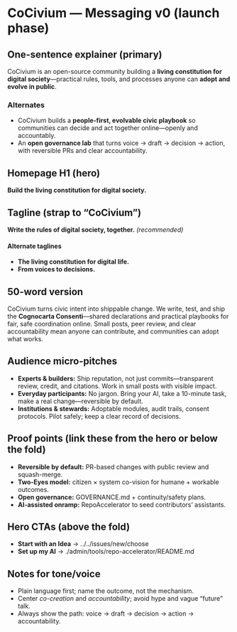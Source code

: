 # CoCivium — Messaging v0 (launch phase)

## One-sentence explainer (primary)
CoCivium is an open-source community building a **living constitution for digital society**—practical rules, tools, and processes anyone can **adopt and evolve in public**.

### Alternates
- CoCivium builds a **people-first, evolvable civic playbook** so communities can decide and act together online—openly and accountably.
- An **open governance lab** that turns voice → draft → decision → action, with reversible PRs and clear accountability.

## Homepage H1 (hero)
**Build the living constitution for digital society.**

## Tagline (strap to “CoCivium”)
**Write the rules of digital society, together.**  *(recommended)*

#### Alternate taglines
- **The living constitution for digital life.**
- **From voices to decisions.**

## 50-word version
CoCivium turns civic intent into shippable change. We write, test, and ship the **Cognocarta Consenti**—shared declarations and practical playbooks for fair, safe coordination online. Small posts, peer review, and clear accountability mean anyone can contribute, and communities can adopt what works.

## Audience micro-pitches
- **Experts & builders:** Ship reputation, not just commits—transparent review, credit, and citations. Work in small posts with visible impact.
- **Everyday participants:** No jargon. Bring your AI, take a 10-minute task, make a real change—reversible by default.
- **Institutions & stewards:** Adoptable modules, audit trails, consent protocols. Pilot safely; keep a clear record of decisions.

## Proof points (link these from the hero or below the fold)
- **Reversible by default:** PR-based changes with public review and squash-merge.
- **Two-Eyes model:** citizen × system co-vision for humane + workable outcomes.
- **Open governance:** GOVERNANCE.md + continuity/safety plans.
- **AI-assisted onramp:** RepoAccelerator to seed contributors’ assistants.

## Hero CTAs (above the fold)
- **Start with an Idea** → ../../issues/new/choose
- **Set up my AI** → ./admin/tools/repo-accelerator/README.md

## Notes for tone/voice
- Plain language first; name the outcome, not the mechanism.
- Center *co-creation* and *accountability*; avoid hype and vague “future” talk.
- Always show the path: voice → draft → decision → action → accountability.


